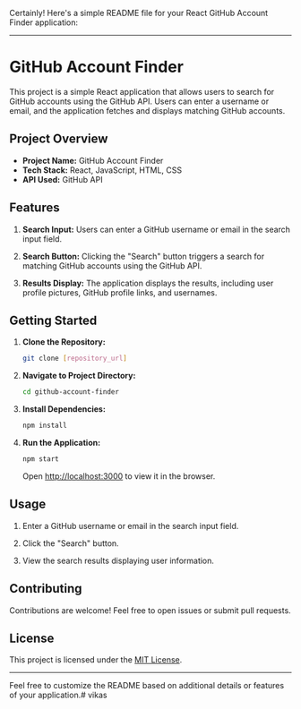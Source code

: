 Certainly! Here's a simple README file for your React GitHub Account Finder application:

---

# GitHub Account Finder

This project is a simple React application that allows users to search for GitHub accounts using the GitHub API. Users can enter a username or email, and the application fetches and displays matching GitHub accounts.

## Project Overview

- **Project Name:** GitHub Account Finder
- **Tech Stack:** React, JavaScript, HTML, CSS
- **API Used:** GitHub API

## Features

1. **Search Input:** Users can enter a GitHub username or email in the search input field.

2. **Search Button:** Clicking the "Search" button triggers a search for matching GitHub accounts using the GitHub API.

3. **Results Display:** The application displays the results, including user profile pictures, GitHub profile links, and usernames.

## Getting Started

1. **Clone the Repository:**
   ```bash
   git clone [repository_url]
   ```

2. **Navigate to Project Directory:**
   ```bash
   cd github-account-finder
   ```

3. **Install Dependencies:**
   ```bash
   npm install
   ```

4. **Run the Application:**
   ```bash
   npm start
   ```
   Open [http://localhost:3000](http://localhost:3000) to view it in the browser.

## Usage

1. Enter a GitHub username or email in the search input field.

2. Click the "Search" button.

3. View the search results displaying user information.

## Contributing

Contributions are welcome! Feel free to open issues or submit pull requests.

## License

This project is licensed under the [MIT License](LICENSE).

---

Feel free to customize the README based on additional details or features of your application.# vikas
